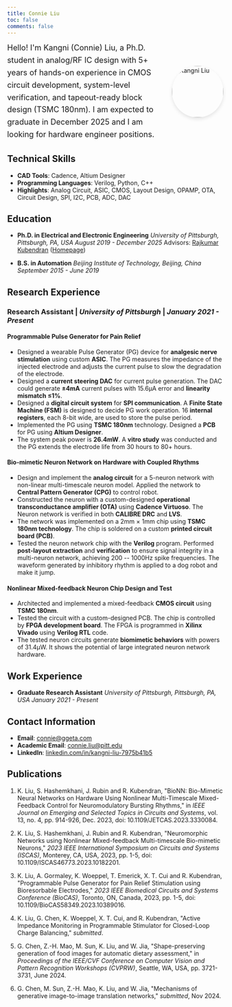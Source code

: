 ```yaml
---
title: Connie Liu
toc: false
comments: false
---
```


<div style="display: flex; align-items: center; gap: 30px; margin-bottom: 20px;">
  <div style="flex: 1;">
    <p style="margin: 0; font-size: 18px; line-height: 1.6;">Hello! I'm Kangni (Connie) Liu, a Ph.D. student in analog/RF IC design with 5+ years of hands-on experience in CMOS circuit development, system-level verification, and tapeout-ready block design (TSMC 180nm). I am expected to graduate in December 2025 and I am looking for hardware engineer positions.</p>
  </div>
  <div style="flex: 0 0 120px;">
    <img src="/images/connie-pitt.jpg" alt="Kangni Liu" style="width: 120px; height: 120px; border-radius: 50%; object-fit: cover; box-shadow: 0 4px 8px rgba(0,0,0,0.1);">
  </div>
</div> 

## Technical Skills

- **CAD Tools**: Cadence, Altium Designer
- **Programming Languages**: Verilog, Python, C++
- **Highlights**: Analog Circuit, ASIC, CMOS, Layout Design, OPAMP, OTA, Circuit Design, SPI, I2C, PCB, ADC, DAC

## Education

- **Ph.D. in Electrical and Electronic Engineering**
  *University of Pittsburgh, Pittsburgh, PA, USA*
  *August 2019 - December 2025*
  Advisors: [Rajkumar Kubendran](https://www.engineering.pitt.edu/people/faculty/rajkumar-kubendran/) ([Homepage](https://www.engineering.pitt.edu/subsites/Labs/enigma-lab/people/))

- **B.S. in Automation**
  *Beijing Institute of Technology, Beijing, China*
  *September 2015 - June 2019*

## Research Experience

### Research Assistant | *University of Pittsburgh* | *January 2021 - Present*

#### Programmable Pulse Generator for Pain Relief

- Designed a wearable Pulse Generator (PG) device for **analgesic nerve stimulation** using custom **ASIC**. The PG measures the impedance of the injected electrode and adjusts the current pulse to slow the degradation of the electrode.
- Designed a **current steering DAC** for current pulse generation. The DAC could generate **±4mA** current pulses with 15.6μA error and **linearity mismatch ≤1%**.
- Designed a **digital circuit system** for **SPI communication**. A **Finite State Machine (FSM)** is designed to decide PG work operation. 16 **internal registers**, each 8-bit wide, are used to store the pulse period.
- Implemented the PG using **TSMC 180nm** technology. Designed a **PCB** for PG using **Altium Designer**.
- The system peak power is **26.4mW**. A **vitro study** was conducted and the PG extends the electrode life from 30 hours to 80+ hours.

#### Bio-mimetic Neuron Network on Hardware with Coupled Rhythms

- Design and implement the **analog circuit** for a 5-neuron network with non-linear multi-timescale neuron model. Applied the network to **Central Pattern Generator (CPG)** to control robot.
- Constructed the neuron with a custom-designed **operational transconductance amplifier (OTA)** using **Cadence Virtuoso**. The Neuron network is verified in both **CALIBRE DRC** and **LVS**.
- The network was implemented on a 2mm × 1mm chip using **TSMC 180nm technology**. The chip is soldered on a custom **printed circuit board (PCB)**.
- Tested the neuron network chip with the **Verilog** program. Performed **post-layout extraction** and **verification** to ensure signal integrity in a multi-neuron network, achieving 200 -- 1000Hz spike frequencies. The waveform generated by inhibitory rhythm is applied to a dog robot and make it jump.

#### Nonlinear Mixed-feedback Neuron Chip Design and Test

- Architected and implemented a mixed-feedback **CMOS circuit** using **TSMC 180nm**.
- Tested the circuit with a custom-designed PCB. The chip is controlled by **FPGA development board**. The FPGA is programmed in **Xilinx Vivado** using **Verilog RTL** code.
- The tested neuron circuits generate **biomimetic behaviors** with powers of 31.4μW. It shows the potential of large integrated neuron network hardware.

## Work Experience

- **Graduate Research Assistant**
  *University of Pittsburgh, Pittsburgh, PA, USA*
  *January 2021 - Present*

## Contact Information

- **Email**: [connie@ggeta.com](mailto:connie@ggeta.com)
- **Academic Email**: [connie.liu@pitt.edu](mailto:connie.liu@pitt.edu)
- **LinkedIn**: [linkedin.com/in/kangni-liu-7975b41b5](https://www.linkedin.com/in/kangni-liu-7975b41b5/)

## Publications

1. K. Liu, S. Hashemkhani, J. Rubin and R. Kubendran, "BioNN: Bio-Mimetic Neural Networks on Hardware Using Nonlinear Multi-Timescale Mixed-Feedback Control for Neuromodulatory Bursting Rhythms," in *IEEE Journal on Emerging and Selected Topics in Circuits and Systems*, vol. 13, no. 4, pp. 914-926, Dec. 2023, doi: 10.1109/JETCAS.2023.3330084.

2. K. Liu, S. Hashemkhani, J. Rubin and R. Kubendran, "Neuromorphic Networks using Nonlinear Mixed-feedback Multi-timescale Bio-mimetic Neurons," *2023 IEEE International Symposium on Circuits and Systems (ISCAS)*, Monterey, CA, USA, 2023, pp. 1-5, doi: 10.1109/ISCAS46773.2023.10182201.

3. K. Liu, A. Gormaley, K. Woeppel, T. Emerick, X. T. Cui and R. Kubendran, "Programmable Pulse Generator for Pain Relief Stimulation using Bioresorbable Electrodes," *2023 IEEE Biomedical Circuits and Systems Conference (BioCAS)*, Toronto, ON, Canada, 2023, pp. 1-5, doi: 10.1109/BioCAS58349.2023.10389016.

4. K. Liu, G. Chen, K. Woeppel, X. T. Cui, and R. Kubendran, "Active Impedance Monitoring in Programmable Stimulator for Closed-Loop Charge Balancing," *submitted*.

5. G. Chen, Z.-H. Mao, M. Sun, K. Liu, and W. Jia, "Shape-preserving generation of food images for automatic dietary assessment," in *Proceedings of the IEEE/CVF Conference on Computer Vision and Pattern Recognition Workshops (CVPRW)*, Seattle, WA, USA, pp. 3721-3731, June 2024.

6. G. Chen, M. Sun, Z.-H. Mao, K. Liu, and W. Jia, "Mechanisms of generative image-to-image translation networks," *submitted*, Nov 2024.